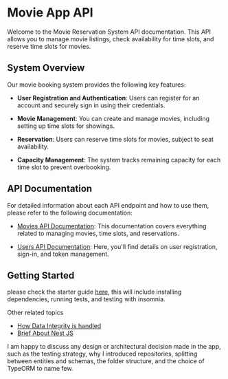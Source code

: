 # Movie App API

Welcome to the Movie Reservation System API documentation. This API allows you to manage movie listings, check availability for time slots, and reserve time slots for movies.

## System Overview

Our movie booking system provides the following key features:

- **User Registration and Authentication**: Users can register for an account and securely sign in using their credentials.

- **Movie Management**: You can create and manage movies, including setting up time slots for showings.

- **Reservation**: Users can reserve time slots for movies, subject to seat availability.

- **Capacity Management**: The system tracks remaining capacity for each time slot to prevent overbooking.

## API Documentation

For detailed information about each API endpoint and how to use them, please refer to the following documentation:

- [Movies API Documentation](/docs/MOVIES.MD): This documentation covers everything related to managing movies, time slots, and reservations.

- [Users API Documentation](/docs/USERS.MD): Here, you'll find details on user registration, sign-in, and token management.

## Getting Started

please check the starter guide [here](/docs/GETTING_STARTED.MD), this will include installing dependencies, running tests, and testing with insomnia.

Other related topics

- [How Data Integrity is handled](/docs/DATA_INTEGRITY.MD)
- [Brief About Nest JS](/docs/NESTJS.MD)

I am happy to discuss any design or architectural decision made in the app, such as the testing strategy, why I introduced repositories, splitting between entities and schemas, the folder structure, and the choice of TypeORM to name few.
